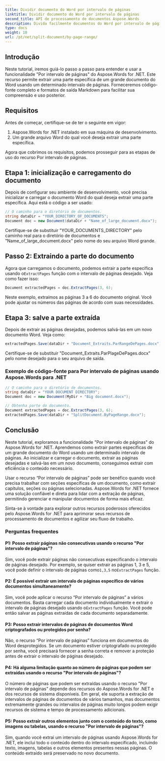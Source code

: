 ```yaml
---
title: Dividir documento do Word por intervalo de páginas
linktitle: Dividir documento do Word por intervalo de páginas
second_title: API de processamento de documentos Aspose.Words
description: Divida facilmente documentos do Word por intervalo de páginas usando o guia passo a passo Aspose.Words for .NET.
type: docs
weight: 10
url: /pt/net/split-document/by-page-range/
---
```


## Introdução
Neste tutorial, iremos guiá-lo passo a passo para entender e usar a funcionalidade "Por intervalo de páginas" do Aspose.Words for .NET. Este recurso permite extrair uma parte específica de um grande documento do Word usando um determinado intervalo de páginas. Forneceremos código-fonte completo e formatos de saída Markdown para facilitar sua compreensão e uso posterior.

## Requisitos
Antes de começar, certifique-se de ter o seguinte em vigor:

1. Aspose.Words for .NET instalado em sua máquina de desenvolvimento.
2. Um grande arquivo Word do qual você deseja extrair uma parte específica.

Agora que cobrimos os requisitos, podemos prosseguir para as etapas de uso do recurso Por intervalo de páginas.

## Etapa 1: inicialização e carregamento do documento
Depois de configurar seu ambiente de desenvolvimento, você precisa inicializar e carregar o documento Word do qual deseja extrair uma parte específica. Aqui está o código a ser usado:

```csharp
// O caminho para o diretório de documentos.
string dataDir = "YOUR_DIRECTORY_OF_DOCUMENTS";
Document doc = new Document(dataDir + "Name_of_large_document.docx");
```

Certifique-se de substituir "YOUR_DOCUMENTS_DIRECTORY" pelo caminho real para o diretório de documentos e "Name_of_large_document.docx" pelo nome do seu arquivo Word grande.

## Passo 2: Extraindo a parte do documento
 Agora que carregamos o documento, podemos extrair a parte específica usando o`ExtractPages` função com o intervalo de páginas desejado. Veja como fazer isso:

```csharp
Document extractedPages = doc.ExtractPages(3, 6);
```

Neste exemplo, extraímos as páginas 3 a 6 do documento original. Você pode ajustar os números das páginas de acordo com suas necessidades.

## Etapa 3: salve a parte extraída
Depois de extrair as páginas desejadas, podemos salvá-las em um novo documento Word. Veja como:

```csharp
extractedPages.Save(dataDir + "Document_Extraits.ParRangeDePages.docx");
```

Certifique-se de substituir "Document_Extraits.ParPlageDePages.docx" pelo nome desejado para o seu arquivo de saída.

### Exemplo de código-fonte para Por intervalo de páginas usando Aspose.Words para .NET

```csharp
// O caminho para o diretório de documentos.
string dataDir = "YOUR DOCUMENT DIRECTORY";
Document doc = new Document(MyDir + "Big document.docx");

// Obtenha parte do documento.
Document extractedPages = doc.ExtractPages(3, 6);
extractedPages.Save(dataDir + "SplitDocument.ByPageRange.docx");
```

## Conclusão

Neste tutorial, exploramos a funcionalidade "Por intervalo de páginas" do Aspose.Words for .NET. Aprendemos como extrair partes específicas de um grande documento do Word usando um determinado intervalo de páginas. Ao inicializar e carregar o documento, extrair as páginas desejadas e salvá-las em um novo documento, conseguimos extrair com eficiência o conteúdo necessário.

Usar o recurso “Por intervalo de páginas” pode ser benéfico quando você precisa trabalhar com seções específicas de um documento, como extrair capítulos, seções ou páginas selecionadas. Aspose.Words for .NET fornece uma solução confiável e direta para lidar com a extração de páginas, permitindo gerenciar e manipular documentos de forma mais eficaz.

Sinta-se à vontade para explorar outros recursos poderosos oferecidos pelo Aspose.Words for .NET para aprimorar seus recursos de processamento de documentos e agilizar seu fluxo de trabalho.

### Perguntas frequentes

#### P1: Posso extrair páginas não consecutivas usando o recurso "Por intervalo de páginas"?
 Sim, você pode extrair páginas não consecutivas especificando o intervalo de páginas desejado. Por exemplo, se quiser extrair as páginas 1, 3 e 5, você pode definir o intervalo de páginas como`1,3,5` no`ExtractPages` função.

#### P2: É possível extrair um intervalo de páginas específico de vários documentos simultaneamente?
 Sim, você pode aplicar o recurso “Por intervalo de páginas” a vários documentos. Basta carregar cada documento individualmente e extrair o intervalo de páginas desejado usando o`ExtractPages` função. Você pode então salvar as páginas extraídas de cada documento separadamente.

#### P3: Posso extrair intervalos de páginas de documentos Word criptografados ou protegidos por senha?
Não, o recurso “Por intervalo de páginas” funciona em documentos do Word desprotegidos. Se um documento estiver criptografado ou protegido por senha, você precisará fornecer a senha correta e remover a proteção antes de extrair o intervalo de páginas desejado.

#### P4: Há alguma limitação quanto ao número de páginas que podem ser extraídas usando o recurso "Por intervalo de páginas"?
O número de páginas que podem ser extraídas usando o recurso "Por intervalo de páginas" depende dos recursos do Aspose.Words for .NET e dos recursos de sistema disponíveis. Em geral, ele suporta a extração de intervalos de páginas de documentos de vários tamanhos, mas documentos extremamente grandes ou intervalos de páginas muito longos podem exigir recursos de sistema e tempo de processamento adicionais.

#### P5: Posso extrair outros elementos junto com o conteúdo do texto, como imagens ou tabelas, usando o recurso "Por intervalo de páginas"?
Sim, quando você extrai um intervalo de páginas usando Aspose.Words for .NET, ele inclui todo o conteúdo dentro do intervalo especificado, incluindo texto, imagens, tabelas e outros elementos presentes nessas páginas. O conteúdo extraído será preservado no novo documento.

